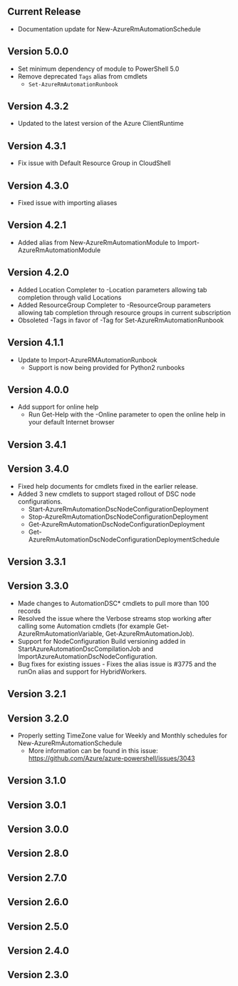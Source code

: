 <!--
    Please leave this section at the top of the change log.

    Changes for the current release should go under the section titled "Current Release", and should adhere to the following format:

    ## Current Release
    * Overview of change #1
        - Additional information about change #1
    * Overview of change #2
        - Additional information about change #2
        - Additional information about change #2
    * Overview of change #3
    * Overview of change #4
        - Additional information about change #4

    ## YYYY.MM.DD - Version X.Y.Z (Previous Release)
    * Overview of change #1
        - Additional information about change #1
-->
## Current Release
* Documentation update for New-AzureRmAutomationSchedule

## Version 5.0.0
* Set minimum dependency of module to PowerShell 5.0
* Remove deprecated `Tags` alias from cmdlets
    - `Set-AzureRmAutomationRunbook`

## Version 4.3.2
* Updated to the latest version of the Azure ClientRuntime

## Version 4.3.1
* Fix issue with Default Resource Group in CloudShell

## Version 4.3.0
* Fixed issue with importing aliases

## Version 4.2.1
* Added alias from New-AzureRmAutomationModule to Import-AzureRmAutomationModule

## Version 4.2.0
* Added Location Completer to -Location parameters allowing tab completion through valid Locations
* Added ResourceGroup Completer to -ResourceGroup parameters allowing tab completion through resource groups in current subscription
* Obsoleted -Tags in favor of -Tag for Set-AzureRmAutomationRunbook

## Version 4.1.1
* Update to Import-AzureRMAutomationRunbook
    - Support is now being provided for Python2 runbooks

## Version 4.0.0
* Add support for online help
    - Run Get-Help with the -Online parameter to open the online help in your default Internet browser
    
## Version 3.4.1

## Version 3.4.0
* Fixed help documents for cmdlets fixed in the earlier release.
* Added 3 new cmdlets to support staged rollout of DSC node configurations.
	- Start-AzureRmAutomationDscNodeConfigurationDeployment
	- Stop-AzureRmAutomationDscNodeConfigurationDeployment
	- Get-AzureRmAutomationDscNodeConfigurationDeployment
	- Get-AzureRmAutomationDscNodeConfigurationDeploymentSchedule
    
## Version 3.3.1

## Version 3.3.0
* Made changes to AutomationDSC* cmdlets to pull more than 100 records
* Resolved the issue where the Verbose streams stop working after calling some Automation cmdlets (for example Get-AzureRmAutomationVariable, Get-AzureRmAutomationJob).
* Support for NodeConfiguration Build versioning added in StartAzureAutomationDscCompilationJob and ImportAzureAutomationDscNodeConfiguration.
* Bug fixes for existing issues - Fixes the alias issue is #3775 and the runOn alias and support for HybridWorkers.

## Version 3.2.1

## Version 3.2.0
* Properly setting TimeZone value for Weekly and Monthly schedules for New-AzureRmAutomationSchedule
    - More information can be found in this issue: https://github.com/Azure/azure-powershell/issues/3043
    
## Version 3.1.0

## Version 3.0.1

## Version 3.0.0

## Version 2.8.0

## Version 2.7.0

## Version 2.6.0

## Version 2.5.0

## Version 2.4.0

## Version 2.3.0
